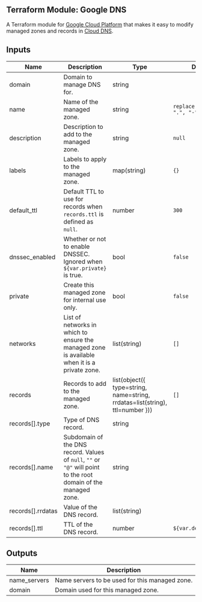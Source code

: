 Terraform Module: Google DNS
----------------------------

A Terraform module for [Google Cloud Platform](https://cloud.google.com/) that makes it easy to modify managed zones and
records in [Cloud DNS](https://cloud.google.com/dns).

## Inputs

| Name              | Description                                                                                                     | Type                                                                         | Default                         | Required |
|-------------------|-----------------------------------------------------------------------------------------------------------------|------------------------------------------------------------------------------|---------------------------------|----------|
| domain            | Domain to manage DNS for.                                                                                       | string                                                                       |                                 | Yes      |
| name              | Name of the managed zone.                                                                                       | string                                                                       | `replace(var.domain, ".", "-")` | No       |
| description       | Description to add to the managed zone.                                                                         | string                                                                       | `null`                          | No       |
| labels            | Labels to apply to the managed zone.                                                                            | map(string)                                                                  | `{}`                            | No       |
| default_ttl       | Default TTL to use for records when `records.ttl` is defined as `null`.                                         | number                                                                       | `300`                           | No       |
| dnssec_enabled    | Whether or not to enable DNSSEC. Ignored when `${var.private}` is true.                                         | bool                                                                         | `false`                         | No       |
| private           | Create this managed zone for internal use only.                                                                 | bool                                                                         | `false`                         | No       |
| networks          | List of networks in which to ensure the managed zone is available when it is a private zone.                    | list(string)                                                                 | `[]`                            | No       |
| records           | Records to add to the managed zone.                                                                             | list(object({ type=string, name=string, rrdatas=list(string), ttl=number })) | `[]`                            | No       |
| records[].type    | Type of DNS record.                                                                                             | string                                                                       |                                 | Yes      |
| records[].name    | Subdomain of the DNS record. Values of `null`, `""` or `"@"` will point to the root domain of the managed zone. | string                                                                       |                                 | Yes      |
| records[].rrdatas | Value of the DNS record.                                                                                        | list(string)                                                                 |                                 | Yes      |
| records[].ttl     | TTL of the DNS record.                                                                                          | number                                                                       | `${var.default_ttl}`            | No       |

## Outputs

| Name         | Description                                    |
|--------------|------------------------------------------------|
| name_servers | Name servers to be used for this managed zone. |
| domain       | Domain used for this managed zone.             |
